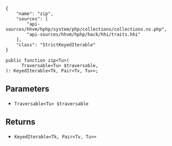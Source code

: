 ``` yamlmeta
{
    "name": "zip",
    "sources": [
        "api-sources/hhvm/hphp/system/php/collections/collections.ns.php",
        "api-sources/hhvm/hphp/hack/hhi/traits.hhi"
    ],
    "class": "StrictKeyedIterable"
}
```




``` Hack
public function zip<Tu>(
      Traversable<Tu> $traversable,
): KeyedIterable<Tk, Pair<Tv, Tu>>;
```




## Parameters




+ ` Traversable<Tu> $traversable `




## Returns




* ` KeyedIterable<Tk, Pair<Tv, Tu>> `
<!-- HHAPIDOC -->
